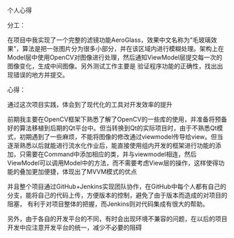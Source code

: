 个人心得



分工：

在项目中我实现了一个完整的滤镜功能AeroGlass，效果中文名称为“毛玻璃效果”，算法是把一张图片分为很多小部分，并在该区域内进行模糊处理。架构上在Model层中使用OpenCV对图像进行处理，然后通知ViewModel层提交每一次的图像变化，生成中间图像。另外测试工作主要是
验证程序功能的正确性，找出出现错误的地方并提交。


心得：

通过这次项目实践，体会到了现代化的工具对开发效率的提升

前期我主要在OpenCV框架下熟悉了解了OpenCV的一些库的使用，并准备将预备好的算法移植到后期的Qt平台中。但当转换到Qt的实际项目时，由于不熟悉Qt模式，初期遇到了一些麻烦，不能将图像的修改通过viewmodel传导给view。但当逐渐熟悉以后就能进行流水化作业后，能直接使用组内开发的框架进行功能的添加，只需要在Command中添加相应的类，并与viewmodel相连，然后ViewModel可以调用Model中的方法，而不需要考虑View层的操作，这样使得功能的叠加更加便捷，体现出了MVVM模式的优点

并且整个项目通过GitHub+Jenkins实现团队协作，在GitHub中每个人都有自己的分支，能将自己的代码上传，方便版本的控制，避免了由于版本而造成的对项目的阻塞，
有利于对项目整体的把握，而Jenkins则对代码集成有很大的帮助。

另外，由于各自的开发平台的不同，有时会出现环境不兼容的问题，在以后的项目开发中应注意开发平台的统一，减少不必要的阻碍

